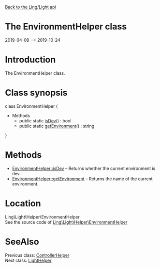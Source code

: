 [Back to the Ling/Light api](https://github.com/lingtalfi/Light/blob/master/doc/api/Ling/Light.md)



The EnvironmentHelper class
================
2019-04-09 --> 2019-10-24






Introduction
============

The EnvironmentHelper class.



Class synopsis
==============


class <span class="pl-k">EnvironmentHelper</span>  {

- Methods
    - public static [isDev](https://github.com/lingtalfi/Light/blob/master/doc/api/Ling/Light/Helper/EnvironmentHelper/isDev.md)() : bool
    - public static [getEnvironment](https://github.com/lingtalfi/Light/blob/master/doc/api/Ling/Light/Helper/EnvironmentHelper/getEnvironment.md)() : string

}






Methods
==============

- [EnvironmentHelper::isDev](https://github.com/lingtalfi/Light/blob/master/doc/api/Ling/Light/Helper/EnvironmentHelper/isDev.md) &ndash; Returns whether the current environment is dev.
- [EnvironmentHelper::getEnvironment](https://github.com/lingtalfi/Light/blob/master/doc/api/Ling/Light/Helper/EnvironmentHelper/getEnvironment.md) &ndash; Returns the name of the current environment.





Location
=============
Ling\Light\Helper\EnvironmentHelper<br>
See the source code of [Ling\Light\Helper\EnvironmentHelper](https://github.com/lingtalfi/Light/blob/master/Helper/EnvironmentHelper.php)



SeeAlso
==============
Previous class: [ControllerHelper](https://github.com/lingtalfi/Light/blob/master/doc/api/Ling/Light/Helper/ControllerHelper.md)<br>Next class: [LightHelper](https://github.com/lingtalfi/Light/blob/master/doc/api/Ling/Light/Helper/LightHelper.md)<br>
